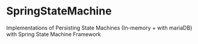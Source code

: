 # SpringStateMachine 
Implementations of Persisting State Machines 
(In-memory + with mariaDB) with Spring State Machine Framework
